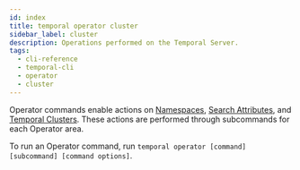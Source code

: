 ```yaml
---
id: index
title: temporal operator cluster
sidebar_label: cluster
description: Operations performed on the Temporal Server.
tags:
  - cli-reference
  - temporal-cli
  - operator
  - cluster
---
```


Operator commands enable actions on [Namespaces](/concepts/what-is-a-namespace), [Search Attributes](/concepts/what-is-a-search-attribute), and [Temporal Clusters](/concepts/what-is-a-temporal-cluster).
These actions are performed through subcommands for each Operator area.

To run an Operator command, run `temporal operator [command] [subcommand] [command options]`.
